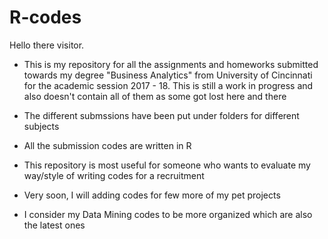 # R-codes


Hello there visitor.

* This is my repository for all the assignments and homeworks submitted towards my degree "Business Analytics" from University of Cincinnati for the academic session 2017 - 18. This is still a work in progress and also doesn't contain all of them as some got lost here and there

* The different submssions have been put under folders for different subjects

* All the submission codes are written in R

* This repository is most useful for someone who wants to evaluate my way/style of writing codes for a recruitment

* Very soon, I will adding codes for few more of my pet projects

* I consider my Data Mining codes to be more organized which are also the latest ones
